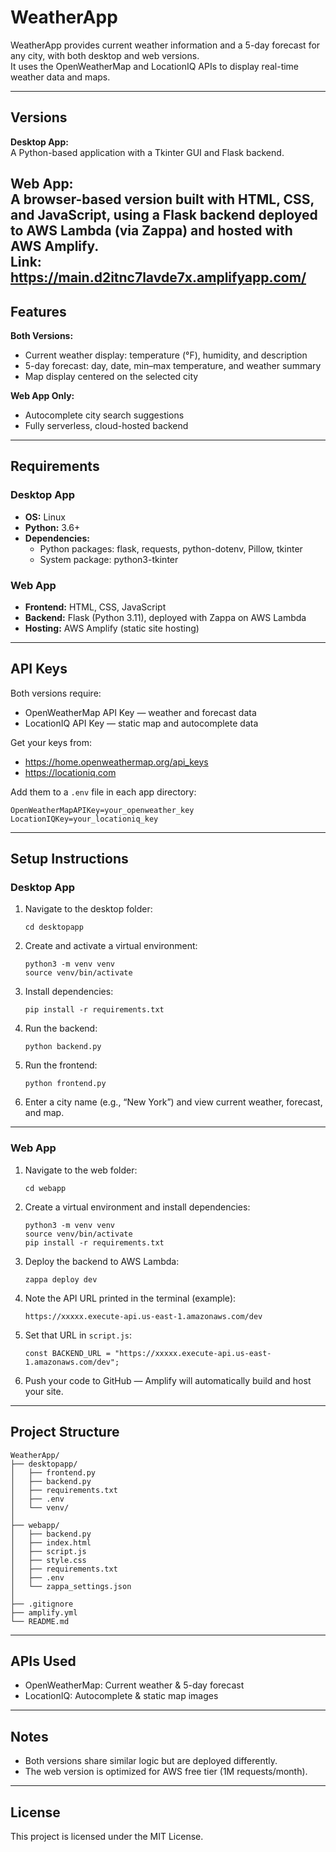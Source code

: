 # WeatherApp

WeatherApp provides current weather information and a 5-day forecast for any city, with both desktop and web versions.  
It uses the OpenWeatherMap and LocationIQ APIs to display real-time weather data and maps.

---

## Versions

**Desktop App:**  
A Python-based application with a Tkinter GUI and Flask backend.  

**Web App:**  
A browser-based version built with HTML, CSS, and JavaScript, using a Flask backend deployed to AWS Lambda (via Zappa) and hosted with AWS Amplify.  
Link: https://main.d2itnc7lavde7x.amplifyapp.com/
---

## Features

**Both Versions:**
- Current weather display: temperature (°F), humidity, and description  
- 5-day forecast: day, date, min–max temperature, and weather summary  
- Map display centered on the selected city  

**Web App Only:**
- Autocomplete city search suggestions  
- Fully serverless, cloud-hosted backend  

---

## Requirements

### Desktop App
- **OS:** Linux  
- **Python:** 3.6+  
- **Dependencies:**  
  - Python packages: flask, requests, python-dotenv, Pillow, tkinter  
  - System package: python3-tkinter

### Web App
- **Frontend:** HTML, CSS, JavaScript  
- **Backend:** Flask (Python 3.11), deployed with Zappa on AWS Lambda  
- **Hosting:** AWS Amplify (static site hosting)  

---

## API Keys
Both versions require:
- OpenWeatherMap API Key — weather and forecast data  
- LocationIQ API Key — static map and autocomplete data  

Get your keys from:
- https://home.openweathermap.org/api_keys  
- https://locationiq.com  

Add them to a `.env` file in each app directory:
```
OpenWeatherMapAPIKey=your_openweather_key
LocationIQKey=your_locationiq_key
```

---

## Setup Instructions

### Desktop App

1. Navigate to the desktop folder:
   ```
   cd desktopapp
   ```
2. Create and activate a virtual environment:
   ```
   python3 -m venv venv
   source venv/bin/activate
   ```
3. Install dependencies:
   ```
   pip install -r requirements.txt
   ```
4. Run the backend:
   ```
   python backend.py
   ```
5. Run the frontend:
   ```
   python frontend.py
   ```
6. Enter a city name (e.g., “New York”) and view current weather, forecast, and map.

---

### Web App

1. Navigate to the web folder:
   ```
   cd webapp
   ```
2. Create a virtual environment and install dependencies:
   ```
   python3 -m venv venv
   source venv/bin/activate
   pip install -r requirements.txt
   ```
3. Deploy the backend to AWS Lambda:
   ```
   zappa deploy dev
   ```
4. Note the API URL printed in the terminal (example):
   ```
   https://xxxxx.execute-api.us-east-1.amazonaws.com/dev
   ```
5. Set that URL in `script.js`:
   ```
   const BACKEND_URL = "https://xxxxx.execute-api.us-east-1.amazonaws.com/dev";
   ```
6. Push your code to GitHub — Amplify will automatically build and host your site.

---

## Project Structure
```
WeatherApp/
├── desktopapp/
│   ├── frontend.py
│   ├── backend.py
│   ├── requirements.txt
│   ├── .env
│   └── venv/
│
├── webapp/
│   ├── backend.py
│   ├── index.html
│   ├── script.js
│   ├── style.css
│   ├── requirements.txt
│   ├── .env
│   └── zappa_settings.json
│
├── .gitignore
├── amplify.yml
└── README.md
```

---

## APIs Used
- OpenWeatherMap: Current weather & 5-day forecast  
- LocationIQ: Autocomplete & static map images  

---

## Notes
- Both versions share similar logic but are deployed differently.  
- The web version is optimized for AWS free tier (1M requests/month).  

---

## License
This project is licensed under the MIT License.
